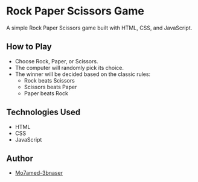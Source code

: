 # Rock Paper Scissors Game

A simple Rock Paper Scissors game built with HTML, CSS, and JavaScript.

## How to Play

- Choose Rock, Paper, or Scissors.
- The computer will randomly pick its choice.
- The winner will be decided based on the classic rules:
  - Rock beats Scissors
  - Scissors beats Paper
  - Paper beats Rock

## Technologies Used

- HTML
- CSS
- JavaScript

## Author

- [Mo7amed-3bnaser](https://github.com/Mo7amed-3bnaser)
